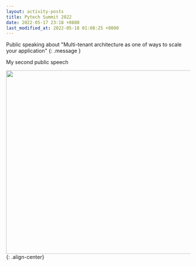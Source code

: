 ```yaml
---
layout: activity-posts
title: Pytech Summit 2022
date: 2022-05-17 23:18 +0800
last_modified_at: 2022-05-18 01:08:25 +0800
---
```

Public speaking about "Multi-tenant architecture as one of ways to scale your application"
{: .message }

My second public speech

<img src="{{ site.pytech }}" style="width:800px;height:500px" alt="" />{: .align-center}